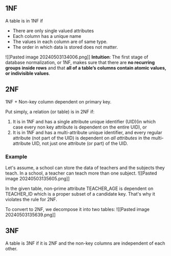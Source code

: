 ## 1NF
A table is in 1NF if
- There are only single valued attributes
- Each column has a unique name
- The values in each column are of same type.
- The order in which data is stored does not matter.

![[Pasted image 20240503134006.png]]
**Intuition**: The first stage of database normalization, or 1NF, makes sure that there are **no recurring groups inside rows** and that **all of a table’s columns contain atomic values, or indivisible values**.

## 2NF

1NF + Non-key column dependent on primary key. 

Put simply, a relation (or table) is in 2NF if:

1. It is in 1NF and has a single attribute unique identifier (UID)(in which case every non key attribute is dependent on the entire UID), or
2. It is in 1NF and has a multi-attribute unique identifier, and every regular attribute (not part of the UID) is dependent on _all attributes_ in the multi-attribute UID, not just one attribute (or part) of the UID.

### Example
Let's assume, a school can store the data of teachers and the subjects they teach. In a school, a teacher can teach more than one subject. 
![[Pasted image 20240503135605.png]]

In the given table, non-prime attribute TEACHER_AGE is dependent on TEACHER_ID which is a proper subset of a candidate key. That's why it violates the rule for 2NF.

To convert to 2NF, we decompose it into two tables:
![[Pasted image 20240503135639.png]]

## 3NF
A table is 3NF if it is 2NF and the non-key columns are independent of each other.




